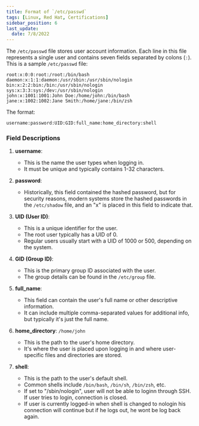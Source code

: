 ```yaml
---
title: Format of `/etc/passwd`
tags: [Linux, Red Hat, Certifications]
sidebar_position: 6
last_update:
  date: 7/8/2022
---
```



The `/etc/passwd` file stores user account information. Each line in this file represents a single user and contains seven fields separated by colons (`:`). This is a sample `/etc/passwd` file:

```plaintext
root:x:0:0:root:/root:/bin/bash
daemon:x:1:1:daemon:/usr/sbin:/usr/sbin/nologin
bin:x:2:2:bin:/bin:/usr/sbin/nologin
sys:x:3:3:sys:/dev:/usr/sbin/nologin
john:x:1001:1001:John Doe:/home/john:/bin/bash
jane:x:1002:1002:Jane Smith:/home/jane:/bin/zsh
```

The format: 

```plaintext
username:password:UID:GID:full_name:home_directory:shell
```

### Field Descriptions 

1. **username**: 
   - This is the name the user types when logging in.
   - It must be unique and typically contains 1-32 characters.

2. **password**: 
   - Historically, this field contained the hashed password, but for security reasons, modern systems store the hashed passwords in the `/etc/shadow` file, and an "x" is placed in this field to indicate that.

3. **UID (User ID)**: 
   - This is a unique identifier for the user.
   - The root user typically has a UID of 0.
   - Regular users usually start with a UID of 1000 or 500, depending on the system.

4. **GID (Group ID)**: 
   - This is the primary group ID associated with the user.
   - The group details can be found in the `/etc/group` file.

5. **full_name**: 
   - This field can contain the user's full name or other descriptive information.
   - It can include multiple comma-separated values for additional info, but typically it's just the full name.

6. **home_directory**: `/home/john`
   - This is the path to the user's home directory.
   - It's where the user is placed upon logging in and where user-specific files and directories are stored.

7. **shell**: 
   - This is the path to the user's default shell.
   - Common shells include `/bin/bash`, `/bin/sh`, `/bin/zsh`, etc.
   - If set to "/sbin/nologin", user will not be able to loginn through SSH. If user tries to login, connection is closed.
   - If user is currently logged-in when shell is changed to nologin his connection will continue but if he logs out, he wont be log back again.



